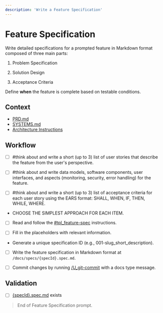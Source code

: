 ```yaml
---
description: 'Write a Feature Specification'
---
```


# Feature Specification

Write detailed specifications for a prompted feature in Markdown format composed of three main parts:

1. Problem Specification

2. Solution Design

3. Acceptance Criteria

Define **when** the feature is complete based on testable conditions.

## Context

- [PRD.md](/docs/PRD.md)
- [SYSTEMS.md](/docs/SYSTEMS.md)
- [Architecture Instructions](../instructions/bst_architecture.instructions.md)

## Workflow

- [ ] #think about and write a short (up to 3) list of user stories that describe the feature from the user's perspective.

- [ ] #think about and write data models, software components, user interfaces, and aspects (monitoring, security, error handling) for the feature.

- [ ] #think about and write a short (up to 3) list of acceptance criteria for each user story using the EARS format: SHALL, WHEN, IF, THEN, WHILE, WHERE.

- CHOOSE THE SIMPLEST APPROACH FOR EACH ITEM.

- [ ] Read and follow the [#tpl_feature-spec](../instructions/tpl_feature-spec.instructions.md) instructions.

- [ ] Fill in the placeholders with relevant information.

- Generate a unique specification ID (e.g., 001-slug_short_description).

- [ ] Write the feature specification in Markdown format at `/docs/specs/{specId}.spec.md`.

- [ ] Commit changes by running [/U_git-commit](../prompts/U_git-commit.prompt.md) with a docs type message.

## Validation

- [ ] [{specId}.spec.md](/docs/specs/{specId}.spec.md) exists

> End of Feature Specification prompt.